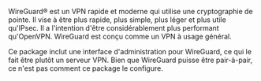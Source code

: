 WireGuard® est un VPN rapide et moderne qui utilise une cryptographie de pointe. Il vise à être plus rapide, plus simple, plus léger et plus utile qu'IPsec. Il a l'intention d'être considérablement plus performant qu'OpenVPN. WireGuard est conçu comme un VPN à usage général.

Ce package inclut une interface d'administration pour WireGuard, ce qui le fait être plutôt un serveur VPN. Bien que WireGuard puisse être pair-à-pair, ce n'est pas comment ce package le configure.
